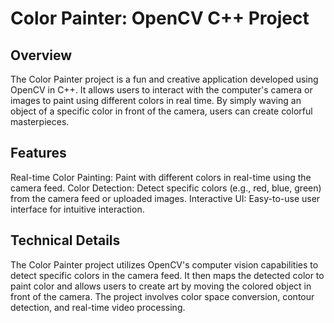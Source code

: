 # Color Painter: OpenCV C++ Project

## Overview
The Color Painter project is a fun and creative application developed using OpenCV in C++. It allows users to interact with the computer's camera or images to paint using different colors in real time. By simply waving an object of a specific color in front of the camera, users can create colorful masterpieces.

## Features
Real-time Color Painting: Paint with different colors in real-time using the camera feed.
Color Detection: Detect specific colors (e.g., red, blue, green) from the camera feed or uploaded images.
Interactive UI: Easy-to-use user interface for intuitive interaction.

## Technical Details
The Color Painter project utilizes OpenCV's computer vision capabilities to detect specific colors in the camera feed. It then maps the detected color to paint color and allows users to create art by moving the colored object in front of the camera. The project involves color space conversion, contour detection, and real-time video processing.
